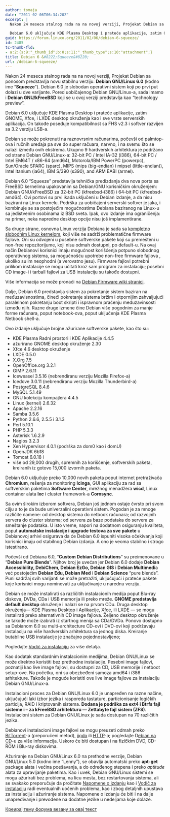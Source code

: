 ```yaml
---
author: tomaja
date: "2011-02-06T06:34:20Z"
excerpt: |
  Nakon 24 meseca stalnog rada na na novoj verziji, Projekat Debian sa ponosom predstavlja novu stabilnu verziju: <strong>Debian GNU/Linux 6.0</strong> (kodno ime “<strong>Squeeze</strong>”). Debian 6.0 je slobodan operativni sistem koji po prvi put dolazi u dve varijante. Pored uobičajenog Debian GNU/Linux-a, sada imamo i <strong>Debian GNU/kFreeBSD</strong> koji se u ovoj verziji predstavlja kao “technology preview”.

  Debian 6.0 uključuje KDE Plasma Desktop i prateće aplikacije, zatim GNOME, Xfce, i LXDE desktop okruženja kao i sve vrste serverskih aplikacija.
guid: https://forum.linuxo.org/2011/02/06/debian-6-squeeze/
id: 2485
tc-thumb-fld:
- a:2:{s:9:"_thumb_id";b:0;s:11:"_thumb_type";s:10:"attachment";}
title: Debian 6 &#8222;Squeeze&#8220;
url: /debian-6-squeeze/
---
```

Nakon 24 meseca stalnog rada na na novoj verziji, Projekat Debian sa ponosom predstavlja novu stabilnu verziju: **Debian GNU/Linux 6.0** (kodno ime “**Squeeze**”). Debian 6.0 je slobodan operativni sistem koji po prvi put dolazi u dve varijante. Pored uobičajenog Debian GNU/Linux-a, sada imamo i **Debian GNU/kFreeBSD** koji se u ovoj verziji predstavlja kao “technology preview”.

Debian 6.0 uključuje KDE Plasma Desktop i prateće aplikacije, zatim GNOME, Xfce, i LXDE desktop okruženja kao i sve vrste serverskih aplikacija. On takođe poseduje kompatibilnost sa FHS v2.3 i softver razvijen sa 3.2 verziju LSB-a.

Debian se može pokrenuti na raznovrsnim računarima, počevši od palmtop-ova i ručnih uređaja pa sve do super račuara, narvno, i na svemu što se nalazi između ovih ekstrema. Ukupno 9 hardverskih arhitektura je podržano od strane Debian GNU/Linux-a: 32-bit PC / Intel IA-32 (i386), 64-bit PC / Intel EM64T / x86-64 (amd64), Motorola/IBM PowerPC (powerpc), Sun/Oracle SPARC (sparc), MIPS (mips (big-endian) i mipsel (little-endian)), Intel Itanium (ia64), IBM S/390 (s390), and ARM EABI (armel).

Debian 6.0 “Squeeze” predstavlja tehnička predizdanja dva nova porta sa FreeBSD kernelima upakovanim sa Debian/GNU korisničkim okruženjem: Debian GNU/kFreeBSD za 32-bit PC (kfreebsd-i386) i 64-bit PC (kfreebsd-amd64). Ovi portovi su prvi ikada uključeni u Debian izdanje, a da nisu bazirani na Linux kernelu. Podrška za uobičajeni serverski softver je jaka, i kombinuje se sa postojećim mogućnostima Debiana baziranog na Linux-u sa jedistvenim osobinama iz BSD sveta. Ipak, ovo izdanje ima ograničenja: na primer, neka napredne desktop opcije nisu još implamentirane.

Sa druge strane, osnovna Linux verzija Debiana je sada sa [kompletno slobodnim Linux kernelom](http://linuxo.org/content/novi-gnu-debian-squeeze-kernel-isključivo-sa-oss-softverom), koji više ne sadrži problematične firmware fajlove. Oni su odvojeni u posebne softverske pakete koji su premešteni u non-free repozitorijume, koji nisu odmah dostupni, po default-u. Na ovaj način Debianovi korisnici imaju mogućnost korišćenja potpuno slobodnog operativnog sistema, sa mogućnošću upotrebe non-free firmware fajlova , ukoliko su im neophodni (a verovatno jesu). Firmware fajlovi potrebni prilikom instalacije se mogu učitati kroz sam program za instalaciju; posebni CD image-i i tarball fajlovi za USB instalaciju su takođe dostupni. 

<p class="info">
  Više informacija se može pronaći na <a href="http://wiki.debian.org/Firmware">Debian Firmware wiki stranici</a>.
</p>

Dalje, Debian 6.0 predstavlja sistem za pokretanje sistem baziran na međuzavisnostima, čineći pokretanje sistema bržim i otpornijim zahvaljujući paralelnom pokretanju boot skripti i ispravnom praćenju međuzavinsosti između njih. Razne druge izmene čine Debian više pogodnim za manje forme računara, poput notebook-ova, poput uključenja KDE Plasma Netbook shell-a.

Ovo izdanje uključuje brojne ažurirane softverske pakete, kao što su:

<ul class="check-list">
  <li>
    KDE Plasma Radni prostori i KDE Aplikacije 4.4.5
  </li>
  <li>
    ažurirano GNOME desktop okruženje 2.30
  </li>
  <li>
    Xfce 4.6 desktop okruženje
  </li>
  <li>
    LXDE 0.5.0
  </li>
  <li>
    X.Org 7.5
  </li>
  <li>
    OpenOffice.org 3.2.1
  </li>
  <li>
    GIMP 2.6.11
  </li>
  <li>
    Iceweasel 3.5.16 (nebrendiranu verziju Mozilla Firefox-a)
  </li>
  <li>
    Icedove 3.0.11 (nebrendiranu verziju Mozilla Thunderbird-a)
  </li>
  <li>
    PostgreSQL 8.4.6
  </li>
  <li>
    MySQL 5.1.49
  </li>
  <li>
    GNU kolekciju kompajlera 4.4.5
  </li>
  <li>
    Linux (kernel) 2.6.32
  </li>
  <li>
    Apache 2.2.16
  </li>
  <li>
    Samba 3.5.6
  </li>
  <li>
    Python 2.6.6, 2.5.5 i 3.1.3
  </li>
  <li>
    Perl 5.10.1
  </li>
  <li>
    PHP 5.3.3
  </li>
  <li>
    Asterisk 1.6.2.9
  </li>
  <li>
    Nagios 3.2.3
  </li>
  <li>
    Xen Hypervisor 4.0.1 (podrška za dom0 kao i domU)
  </li>
  <li>
    OpenJDK 6b18
  </li>
  <li>
    Tomcat 6.0.18 i
  </li>
  <li>
    više od 29,000 drugih, spremnih za korišćenje, softverskih paketa, kreiranih iz gotovo 15,000 izvornih paketa.
  </li>
</ul>

Debian 6.0 uključuje preko 10,000 novih paketa poput internet pretraživača **Chromium**, rešenja za monitoring **Icinga**, GUI aplikaciju za rad sa softverskim paketima **Software Center**, mrežnog menadžera **wicd**, Linux container alata **lxc** i cluster framework-a **Corosync**. 

Sa ovim širokim izborom softvera, Debian još jednom ostaje čvrsto pri svom cilju a to je da bude univerzalini operativni sistem. Pogodan je za mnoge različite namene: od desktop sistema do netbook računara; od razvojnih servera do cluster sistema; od servera za baze podataka do servera za smeštanje podataka. U isto vreme, napori na dodatnom osiguranju kvaliteta, poput **automatske instalacije i upgrade testova za sve pakete** u Debianovoj arhivi osigurava da će Debian 6.0 ispuniti visoka očekivanja koji korisnici imaju od stabilnog Debian izdanja. A ono je veoma stabilno i strogo istestirano. 

Počevši od Debiana 6.0, “**Custom Debian Distributions**” su preimenovane u “**Debian Pure Blends**”. Njihov broj je uvećan jer Debian 6.0 dodaje **Debian Accessibility, DebiChem, Debian EzGo, Debian GIS** i **Debian Multimedi**a već postojećim **Debian Edu, Debian Med** i **Debian Science** “pure blends”. Puni sadržaj svih varijanti se može pretražiti, uključujući i prateće pakete koje korisnici mogu nominovati za uključivanje u narednu verziju.

Debian se može instalirati sa različitih instalacionih medija poput Blu-ray diskova, DVDa, CDa i USB memorija ili preko mreže. **GNOME predstavlja default desktop** okruženje i nalazi se na prvom CDu. Druga desktop okruženja— KDE Plasma Desktop i Aplikacije, Xfce, ili LXDE — se mogu instalirati preko alternativnih CD image fajlova. Željeno desktop okruženje se takođe može izabrati iz startnog menija sa CDa/DVDa. Ponovo dostupno sa Debianom 6.0 su multi-architecture CD-ovi i DVD-ovi koji podržavaju instalaciju na više hardverskih arhitektura sa jednog diska. Kreiranje butabilne USB instalacije je značajno pojednostavljeno; 

<p class="info">
  Pogledajte <a href="http://debian.org/releases/squeeze/installmanual">Vodič za instalaciju</a> za više detalja.
</p>

Kao dodatak standardnim instalacionim medijima, Debian GNU/Linux se može direktno koristiti bez prethodne instalacije. Pesebni image fajlovi, poznatiji kao live image fajlovi, su dostupni za CD, USB memorije i netboot setup-ove. Na početku, oni su obezbeđeni samoza amd64 i i386 arhitekture. Takođe je moguće koristiti ove live image fajlove za instalaciju Debian GNU/Linux-a.

<div class="info-box">
  Instalacioni proces za Debian GNU/Linux 6.0 je unapređen na razne načine, uključujući laki izbor jezika i rasporeda tastature, particionisanje logičkih particija, RAID i kriptovanih sistema. <strong>Dodana je podrška za ext4 i Btrfs fajl sisteme i &#8211; za kFreeBSD arhitekturu — Zettabyte fajl sistem (ZFS)</strong>. Instalacioni sistem za Debian GNU/Linux je sada dostupan na 70 različitih jezika.
</div>

<p class="download">
  Debianovi instalacioni image fajlovi se mogu preuzeti odmah preko <a href="http://debian.org/CD/torrent-cd/">BitTorrent</a>-a (preporučeni metod), <a href="http://debian.org/CD/jigdo-cd/#which">jigdo</a> ili <a href="http://debian.org/CD/http-ftp/">HTTP</a>-a; pogledajte D<a href="http://debian.org/CD/">ebian na CD</a>-u za više informacija. Uskoro će biti dostupan i na fizičkim DVD, CD-ROM i Blu-ray diskovima.
</p>

Ažuriranje na Debian GNU/Linux 6.0 na prethodne verzije, Debian GNU/Linux 5.0 (kodno ime “Lenny”), se obavlja automatski preko **apt-get** package alata i većina poešavanja, a do određenog stepena i preko _aptitude_ alata za upravljanje paketima. Kao i uvek, Debian GNU/Linux sistemi se mogu ažurirati bez problema, na licu mesta, bez restartovanja sistema, ali se svakako preporučuje da pročitate [Napomene o izdanju](http://debian.org/releases/squeeze/releasenotes) kao i [Vodič za instalaciju](http://debian.org/releases/squeeze/installmanual) radi eventualnih uočenih problema, kao i zbog detaljnih upustava za instalaciju i ažuriranje sistema. Napomene o izdanju će biti i na dalje unapređivanje i prevođene na dodatne jezike u nedeljama koje dolaze.

[Креирај тему форума везану за овај текст](https://linuxo.org/nova-tema-na-forumu/?se_pid=2485)